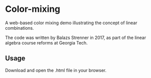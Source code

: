 # Color-mixing
A web-based color mixing demo illustrating the concept of linear combinations.

The code was written by Balazs Strenner in 2017, as part of the linear algebra course reforms at Georgia Tech.

## Usage
Download and open the .html file in your browser.
